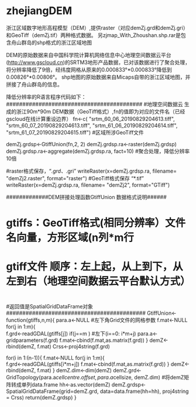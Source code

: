 # zhejiangDEM
浙江区域数字地形高程模型（DEM）,提供raster（对应demZj.grd和demZj.gri）和GeoTiff（demZj.tif）两种格式数据。
另zjmap_With_Zhoushan.shp.rar是包含舟山群岛的shp格式的浙江区域地图

DEM的原始数据来自中国科学院计算机网络信息中心地理空间数据云平台(http://www.gscloud.cn)的SRTM3地形产品数据，已对该数据进行了聚合处理，将分辨率降低了9倍，经纬度网格从原来的0.000833°*0.000833°降低到0.00826°*0.00806°。
shp地图的原始数据来自Micaps自带的浙江区域地图，并拼接了舟山群岛的信息。

降低分辨率的R语言程序代码如下：
##########################################
#地理空间数据云 生成的浙江90m*90m DEM数据（GeoTiff格式）,fn的值即为对应的文件名（已经gscloud在线计算重设边界）
fn<-c( "srtm_60_06_20190829204613.tiff", "srtm_60_07_20190829204613.tiff", "srtm_61_06_20190829204614.tiff", "srtm_61_07_20190829204615.tiff") #区域所涉GeoTiff文件

demZj.grdsp<-GtiffUnion(fn,2, 2)
demZj.grdsp.ra<-raster(demZj.grdsp)
demZj.grdsp.ra<-aggregate(demZj.grdsp.ra, fact=10) #聚合处理，降低分辨率10倍

#raster格式保存，“*.grd、*.gri”
writeRaster(x=demZj.grdsp.ra, filename= "demZj2.raster", format="raster")
#GeoTiff格式保存  “*.tif”
writeRaster(x=demZj.grdsp.ra, filename= "demZj2", format="GTiff")

#############DEM拼接处理函数GtiffUnion  数据格式说明######
# gtiffs：GeoTiff格式(相同分辨率）文件名向量，方形区域(n列*m行
# gtiff文件 顺序：左上起，从上到下，从左到右（地理空间数据云平台默认方式）
#
#返回值是SpatialGridDataFrame对象
###########################################
GtiffUnion<-function(gtiffs,n,m){ 
   para.a<-NULL    #左下角Grid文件的网格参数
      f.mat<-NULL
      for(j in 1:m){  
          f.grd<-readGDAL(gtiffs[j])
          if(j==m ) #左下(i==0: i*m+j) 
              para.a<-gridparameters(f.grd)
          f.mat<-cbind(f.mat,as.matrix(f.grd))
      }
   demZ<-rbind(demZ, f.mat)
   Crss<-proj4string(f.grd) 

   for(i in 1:(n-1)){
      f.mat<-NULL
      for(j in 1:m){  
          f.grd<-readGDAL(gtiffs[i*m+j])
          f.mat<-cbind(f.mat,as.matrix(f.grd))
      }
      demZ<-rbind(demZ, f.mat)
    }
    demZ.dim<-dim(demZ)
    demZ.grd<-GridTopology(para.a$cellcentre.offset, para.a$cellsize, demZ.dim)
    #将demZ矩阵转成单列data.frame
    hh<-as.vector(demZ)
    demZ.grdsp<-SpatialGridDataFrame(grid=demZ.grd, 
        data=data.frame(hh=hh), proj4string = Crss)
    return(demZ.grdsp)
}

